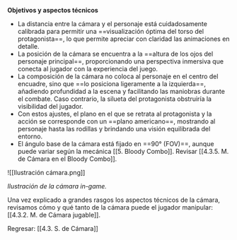
**Objetivos y aspectos técnicos**

- La distancia entre la cámara y el personaje está cuidadosamente calibrada para permitir una ==visualización óptima del torso del protagonista==, lo que permite apreciar con claridad las animaciones en detalle.
- La posición de la cámara se encuentra a la ==altura de los ojos del personaje principal==, proporcionando una perspectiva inmersiva que conecta al jugador con la experiencia del juego.
- La composición de la cámara no coloca al personaje en el centro del encuadre, sino que ==lo posiciona ligeramente a la izquierda==, añadiendo profundidad a la escena y facilitando las maniobras durante el combate. Caso contrario, la silueta del protagonista obstruiría la visibilidad del jugador.
- Con estos ajustes, el plano en el que se retrata al protagonista y la acción se corresponde con un ==plano americano==, mostrando al personaje hasta las rodillas y brindando una visión equilibrada del entorno.
- El ángulo base de la cámara está fijado en ==90° (FOV)==, aunque puede variar según la mecánica [[5. Bloody Combo]]. Revisar [[4.3.5. M. de Cámara en el Bloody Combo]].

![[Ilustración cámara.png]]

*Ilustración de la cámara in-game.*

Una vez explicado a grandes rasgos los aspectos técnicos de la cámara, revisamos cómo y qué tanto de la cámara puede el jugador manipular: [[4.3.2. M. de Cámara jugable]].


Regresar: [[4.3. S. de Cámara]]